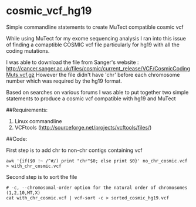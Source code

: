 cosmic_vcf_hg19
===============

Simple commandline statements to create MuTect compatible cosmic vcf

While using MuTect for my exome sequencing analysis I ran into this issue of finding a comaptible COSMIC vcf file particularly for hg19 with all the coding mutations.

I was able to download the file from Sanger's website : http://cancer.sanger.ac.uk/files/cosmic/current_release/VCF/CosmicCodingMuts.vcf.gz
However the file didn't have 'chr' before each chromosome number which was required by the hg19 format.

Based on searches on various forums I was able to put together two simple statements to produce a cosmic vcf compatible with hg19 and MuTect

##Requirements:

1. Linux commandline
2. VCFtools (http://sourceforge.net/projects/vcftools/files/)

##Code:

First step is to add chr to non-chr contigs containing vcf
```
awk '{if($0 !~ /^#/) print "chr"$0; else print $0}' no_chr_cosmic.vcf > with_chr_cosmic.vcf
```

Second step is to sort the file
```
# -c, --chromosomal-order option for the natural order of chromosomes (1,2,10,MT,X)
cat with_chr_cosmic.vcf | vcf-sort -c > sorted_cosmic_hg19.vcf
```
